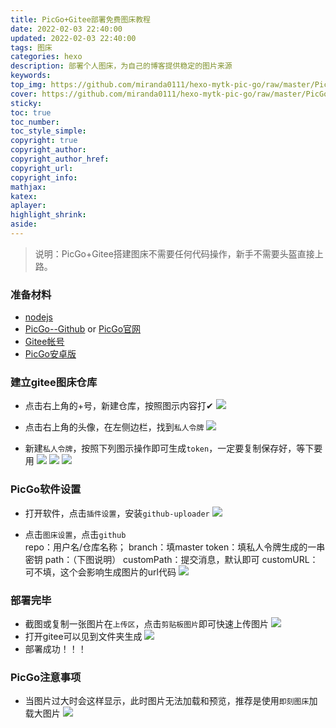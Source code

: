 ```yaml
---
title: PicGo+Gitee部署免费图床教程
date: 2022-02-03 22:40:00
updated: 2022-02-03 22:40:00
tags: 图床
categories: hexo
description: 部署个人图床，为自己的博客提供稳定的图片来源
keywords:
top_img: https://github.com/miranda0111/hexo-mytk-pic-go/raw/master/PicGo教程/20220203203008.png
cover: https://github.com/miranda0111/hexo-mytk-pic-go/raw/master/PicGo教程/20220203203008.png
sticky: 
toc: true
toc_number: 
toc_style_simple: 
copyright: true
copyright_author: 
copyright_author_href: 
copyright_url: 
copyright_info:
mathjax:
katex:
aplayer:
highlight_shrink:
aside:
---
```


>说明：PicGo+Gitee搭建图床不需要任何代码操作，新手不需要头盔直接上路。

### 准备材料

 - [nodejs](http://nodejs.cn/)
 - [PicGo--Github](https://github.com/Molunerfinn/PicGo) or [PicGo官网](https://molunerfinn.com/PicGo/)
 - [Gitee帐号](https://github.com/)
 - [PicGo安卓版](https://github.com/PicGo/flutter-picgo)

### 建立gitee图床仓库

 - 点击右上角的+号，新建仓库，按照图示内容打✔
    ![](https://github.com/miranda0111/hexo-mytk-pic-go/raw/master/PicGo教程/20220203204145.png)

 - 点击右上角的头像，在左侧边栏，找到`私人令牌`
    ![](https://github.com/miranda0111/hexo-mytk-pic-go/raw/master/PicGo教程/20220203204401.png)

 - 新建`私人令牌`，按照下列图示操作即可生成`token`，一定要复制保存好，等下要用
    ![](https://github.com/miranda0111/hexo-mytk-pic-go/raw/master/PicGo教程/20220203204415.png)
    ![](https://github.com/miranda0111/hexo-mytk-pic-go/raw/master/PicGo教程/20220203204422.png)
    ![](https://github.com/miranda0111/hexo-mytk-pic-go/raw/master/PicGo教程/20220203204431.png)

### PicGo软件设置

 - 打开软件，点击`插件设置`，安装`github-uploader`
    ![](https://github.com/miranda0111/hexo-mytk-pic-go/raw/master/PicGo教程/20220203204827.png)

 - 点击`图床设置`，点击`github`  
   repo：用户名/仓库名称；
   branch：填master
   token：填私人令牌生成的一串密钥
   path：（下图说明）
   customPath：提交消息，默认即可
   customURL： 可不填，这个会影响生成图片的url代码
    ![](https://github.com/miranda0111/hexo-mytk-pic-go/raw/master/PicGo教程/20220203205159.png)

### 部署完毕

 - 截图或复制一张图片在`上传区`，点击`剪贴板图片`即可快速上传图片
    ![](https://github.com/miranda0111/hexo-mytk-pic-go/raw/master/PicGo教程/20220203210100.png)
 - 打开gitee可以见到文件夹生成
    ![](https://github.com/miranda0111/hexo-mytk-pic-go/raw/master/PicGo教程/20220203210239.png)
 - 部署成功！！！

### PicGo注意事项

 - 当图片过大时会这样显示，此时图片无法加载和预览，推荐是使用`即刻图床`加载大图片
  ![](https://github.com/miranda0111/hexo-mytk-pic-go/raw/master/GDUT-EE/20220203215437.png)
